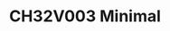 ---
title: CH32V003 Minimal
description:
featured_image: ch32v003_minimal.jpg
weight: 1

# list pages require at least one image to be displayed.
---